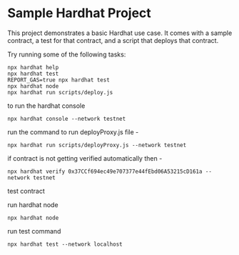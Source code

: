 # Sample Hardhat Project

This project demonstrates a basic Hardhat use case. It comes with a sample contract, a test for that contract, and a script that deploys that contract.

Try running some of the following tasks:

```shell
npx hardhat help
npx hardhat test
REPORT_GAS=true npx hardhat test
npx hardhat node
npx hardhat run scripts/deploy.js
```

to run the hardhat console
```shell
npx hardhat console --network testnet
```

run the command to run deployProxy.js file -
```shell
npx hardhat run scripts/deployProxy.js --network testnet 
```

if contract is not getting verified automatically then - 
```shell
npx hardhat verify 0x37CCf694ec49e707377e44fEbd06A53215cD161a --network testnet
```


test contract

run hardhat node
```shell
npx hardhat node
```

run test command
```shell
npx hardhat test --network localhost
```